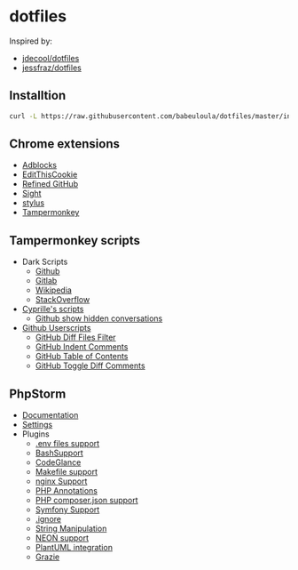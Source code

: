 # dotfiles

Inspired by:
- [jdecool/dotfiles](https://github.com/jdecool/dotfiles)
- [jessfraz/dotfiles](https://github.com/jessfraz/dotfiles)

## Installtion

```bash
curl -L https://raw.githubusercontent.com/babeuloula/dotfiles/master/install.sh | bash --
```

## Chrome extensions

- [Adblocks](https://chrome.google.com/webstore/detail/adblock-plus-free-ad-bloc/cfhdojbkjhnklbpkdaibdccddilifddb)
- [EditThisCookie](https://chrome.google.com/webstore/detail/editthiscookie/fngmhnnpilhplaeedifhccceomclgfbg)
- [Refined GitHub](https://chrome.google.com/webstore/detail/refined-github/hlepfoohegkhhmjieoechaddaejaokhf)
- [Sight](https://chrome.google.com/webstore/detail/sight/epmaefhielclhlnmjofcdapbeepkmggh)
- [stylus](https://chrome.google.com/webstore/detail/stylus/clngdbkpkpeebahjckkjfobafhncgmne)
- [Tampermonkey](https://chrome.google.com/webstore/detail/tampermonkey/dhdgffkkebhmkfjojejmpbldmpobfkfo)

## Tampermonkey scripts

- Dark Scripts
	- [Github](https://github.com/StylishThemes/GitHub-Dark-Script)
	- [Gitlab](https://gitlab.com/vednoc/dark-gitlab)
	- [Wikipedia](https://github.com/StylishThemes/Wikipedia-Dark)
	- [StackOverflow](https://github.com/StylishThemes/StackOverflow-Dark)
- [Cyprille's scripts](https://github.com/cyprille/tampermonkey-scripts)
	- [Github show hidden conversations](https://raw.githubusercontent.com/cyprille/tampermonkey-scripts/master/scripts/github-show-hidden-conversations.user.js)
- [Github Userscripts](https://github.com/Mottie/GitHub-userscripts)
	- [GitHub Diff Files Filter](https://raw.githubusercontent.com/Mottie/GitHub-userscripts/master/github-diff-files-filter.user.js)
	- [GitHub Indent Comments](https://raw.githubusercontent.com/Mottie/GitHub-userscripts/master/github-indent-comments.user.js)
	- [GitHub Table of Contents](https://raw.githubusercontent.com/Mottie/GitHub-userscripts/master/github-toc.user.js)
	- [GitHub Toggle Diff Comments](https://raw.githubusercontent.com/Mottie/GitHub-userscripts/master/github-toggle-diff-comments.user.js)

## PhpStorm

- [Documentation](https://www.jetbrains.com/help/phpstorm/sharing-your-ide-settings.html#settings-repository)
- [Settings](https://github.com/babeuloula/phpstorm-settings)
- Plugins
	- [.env files support](https://plugins.jetbrains.com/plugin/9525--env-files-support)
	- [BashSupport](https://plugins.jetbrains.com/plugin/4230-bashsupport)
	- [CodeGlance](https://plugins.jetbrains.com/plugin/7275-codeglance)
	- [Makefile support](https://plugins.jetbrains.com/plugin/9333-makefile-support)
	- [nginx Support](https://plugins.jetbrains.com/plugin/4415-nginx-support)
	- [PHP Annotations](https://plugins.jetbrains.com/plugin/7320-php-annotations)
	- [PHP composer.json support](https://plugins.jetbrains.com/plugin/7631-php-composer-json-support)
	- [Symfony Support](https://plugins.jetbrains.com/plugin/7219-symfony-support)
	- [.ignore](https://plugins.jetbrains.com/plugin/7495--ignore)
	- [String Manipulation](https://plugins.jetbrains.com/plugin/2162-string-manipulation)
	- [NEON support](https://plugins.jetbrains.com/plugin/7060-neon-support/)
	- [PlantUML integration](https://plugins.jetbrains.com/plugin/7017-plantuml-integration)
	- [Grazie](https://plugins.jetbrains.com/plugin/12175-grazie)
